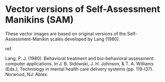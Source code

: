 Vector versions of Self-Assessment Manikins (SAM)
=================================================

These vector images are based on original versions of the
Self-Assessment-Manikin scales developed by Lang (1980).

ref.

Lang, P. J. (1980). Behavioral treatment and bio-behavioral assessment:
computer applications. In J. B. Sidowski, J. H. Johnson, & T. A. Williams
(Eds.), Technology in mental health care delivery systems (pp. 119-l37).
Norwood, NJ: Ablex.


